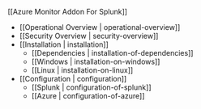 [[Azure Monitor Addon For Splunk]]
* [[Operational Overview | operational-overview]]
* [[Security Overview | security-overview]]
* [[Installation | installation]]
  * [[Dependencies | installation-of-dependencies]]
  * [[Windows | installation-on-windows]]
  * [[Linux | installation-on-linux]]
* [[Configuration | configuration]]
  * [[Splunk | configuration-of-splunk]]
  * [[Azure | configuration-of-azure]]
